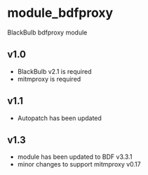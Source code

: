 module_bdfproxy
==============

BlackBulb bdfproxy module

v1.0
---------------------------------
- BlackBulb v2.1 is required
- mitmproxy is required


v1.1
---------------------------------
- Autopatch has been updated

v1.3
---------------------------------
- module has been updated to BDF v3.3.1
- minor changes to support mitmproxy v0.17
